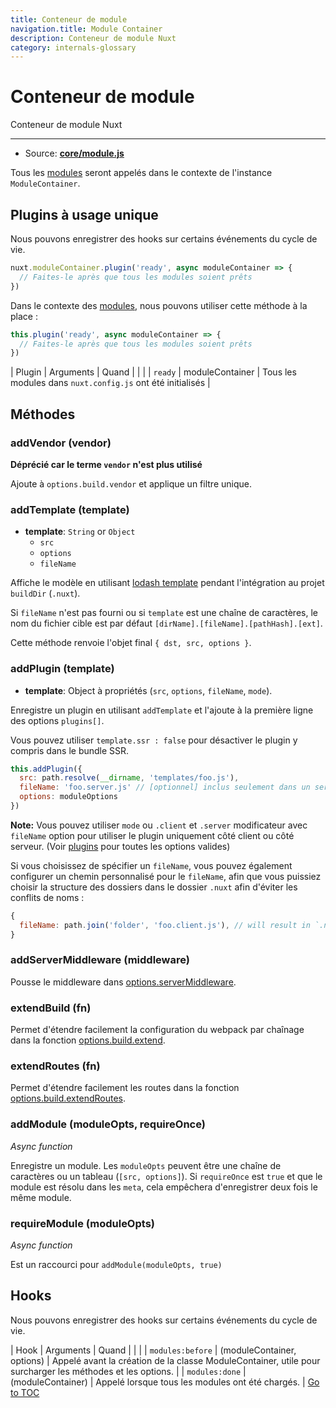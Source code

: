 ```yaml
---
title: Conteneur de module
navigation.title: Module Container
description: Conteneur de module Nuxt
category: internals-glossary
---
```


# Conteneur de module

Conteneur de module Nuxt

---

- Source: **[core/module.js](https://github.com/nuxt/nuxt.js/blob/dev/packages/core/src/module.js)**

Tous les [modules](./directory-structure/modules) seront appelés dans le contexte de l'instance `ModuleContainer`.

## Plugins à usage unique

Nous pouvons enregistrer des hooks sur certains événements du cycle de vie.

```js
nuxt.moduleContainer.plugin('ready', async moduleContainer => {
  // Faites-le après que tous les modules soient prêts
})
```

Dans le contexte des [modules](./directory-structure/modules), nous pouvons utiliser cette méthode à la place :

```js
this.plugin('ready', async moduleContainer => {
  // Faites-le après que tous les modules soient prêts
})
```

| Plugin  | Arguments       | Quand                                                      |
|  |
| `ready` | moduleContainer | Tous les modules dans `nuxt.config.js` ont été initialisés |

## Méthodes

### addVendor (vendor)

**Déprécié car le terme `vendor` n'est plus utilisé**

Ajoute à `options.build.vendor` et applique un filtre unique.

### addTemplate (template)

- **template**: `String` or `Object`
  - `src`
  - `options`
  - `fileName`

Affiche le modèle en utilisant [lodash template](https://lodash.com/docs/4.17.4#template) pendant l'intégration au projet `buildDir` (`.nuxt`).

Si `fileName` n'est pas fourni ou si `template` est une chaîne de caractères, le nom du fichier cible est par défaut `[dirName].[fileName].[pathHash].[ext]`.

Cette méthode renvoie l'objet final `{ dst, src, options }`.

### addPlugin (template)

- **template**: Object à propriétés (`src`, `options`, `fileName`, `mode`).

Enregistre un plugin en utilisant `addTemplate` et l'ajoute à la première ligne des options `plugins[]`.

Vous pouvez utiliser `template.ssr : false` pour désactiver le plugin y compris dans le bundle SSR.

```js
this.addPlugin({
  src: path.resolve(__dirname, 'templates/foo.js'),
  fileName: 'foo.server.js' // [optionnel] inclus seulement dans un serveur bundle
  options: moduleOptions
})
```

**Note:** Vous pouvez utiliser `mode` ou `.client` et `.server` modificateur avec `fileName`
option pour utiliser le plugin uniquement côté client ou côté serveur. (Voir [plugins](./directory-structure/plugins#name-conventional-plugin) pour toutes les options valides)

Si vous choisissez de spécifier un `fileName`, vous pouvez également configurer un chemin personnalisé pour le `fileName`, afin que vous puissiez choisir la structure des dossiers dans le dossier `.nuxt` afin d'éviter les conflits de noms :

```js
{
  fileName: path.join('folder', 'foo.client.js'), // will result in `.nuxt/folder/foo.client.js`
}
```

### addServerMiddleware (middleware)

Pousse le middleware dans [options.serverMiddleware](./configuration-glossary/configuration-servermiddleware).

### extendBuild (fn)

Permet d'étendre facilement la configuration du webpack par chaînage dans la fonction [options.build.extend](./configuration-glossary/configuration-build#extend).

### extendRoutes (fn)

Permet d'étendre facilement les routes dans la fonction [options.build.extendRoutes](./configuration-glossary/configuration-router#extendroutes).

### addModule (moduleOpts, requireOnce)

_Async function_

Enregistre un module. Les `moduleOpts` peuvent être une chaîne de caractères ou un tableau (`[src, options]`). Si `requireOnce` est `true` et que le module est résolu dans les `meta`, cela empêchera d'enregistrer deux fois le même module.

### requireModule (moduleOpts)

_Async function_

Est un raccourci pour `addModule(moduleOpts, true)`

## Hooks

Nous pouvons enregistrer des hooks sur certains événements du cycle de vie.

| Hook             | Arguments                  | Quand                                                                                                     |
|  |
| `modules:before` | (moduleContainer, options) | Appelé avant la création de la classe ModuleContainer, utile pour surcharger les méthodes et les options. |
| `modules:done`   | (moduleContainer)          | Appelé lorsque tous les modules ont été chargés.                                                          |
<span style='float: footnote;'><a href="../index.html#toc">Go to TOC</a></span>
